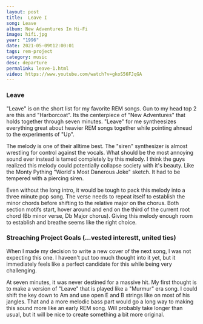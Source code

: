```yaml
---
layout: post
title:  Leave I
song: Leave
album: New Adventures In Hi-Fi
image: hifi.jpg
year: "1996"
date: 2021-05-09t12:00:01
tags: rem-project
category: music
desc: departure
permalink: leave-1.html
video: https://www.youtube.com/watch?v=gkoS56FJqGA
---
```


### Leave
"Leave" is on the short list for my favorite REM songs.  Gun to my head top 2 are this and "Harborcoat". Its the centerpiece of "New Adventures" that holds together through seven minutes. "Leave" for me syntheesizes everything great about heavier REM songs together while pointing ahnead to the experiments of "Up".

The melody is one of their alltime best. The "siren" synthesizer is almost wrestling for control against the vocals. What should be the most annoying sound ever instead is tamed completely by this melody. I think the guys realized this melody could potentially collapse society with it's beauty. Like the Monty Pything "World's Most Danerous Joke" sketch. It had to be tempered with a piercing siren.

Even without the long intro, it would be tough to pack this melody into a three minute pop song. The verse needs to repeat itself to establish the minor chords before shifting to the relative major on the chorus. Both section motifs start, hover around and end on the third of the current root chord (Bb minor verse, Db Major chorus). Giving this melody enough room to establish and breathe seems like the right choice. 

### Streaching Project Goals (...vested interestt, united ties)
When I made my decision to write a new cover of the next song, I was not expecting this one. I haveen't put too much thought into it yet, but it immediately feels like a perfect candidate for this while being very challenging.

At seven minutes, it was never destined for a massive hit. My first thought is to make a version of "Leave" that is played like a "Murmur" era song. I could shift the key down to Am and use open E and B strings like on most of his jangles. That and a more melodic bass part would go a long way to making this sound more like an early REM song. Will probably take longer than usual, but it will be nice to create something a bit more original.